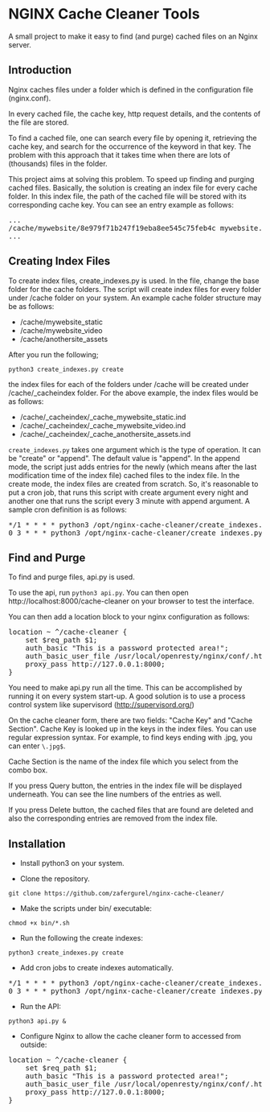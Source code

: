 # NGINX Cache Cleaner Tools
A small project to make it easy to find (and purge) cached files on an Nginx server.

## Introduction

Nginx caches files under a folder which is defined in the configuration file (nginx.conf).

In every cached file, the cache key, http request details, and the contents of the file are stored. 

To find a cached file, one can search every file by opening it, retrieving the cache key, and search for the occurrence of the keyword in that key. The problem with this approach that it takes time when there are lots of (thousands) files in the folder.

This project aims at solving this problem. To speed up finding and purging cached files. Basically, the solution is creating an index file for every cache folder. In this index file, the path of the cached file will be stored with its corresponding cache key. You can see an entry example as follows:

<pre>
...
/cache/mywebsite/8e979f71b247f19eba8ee545c75feb4c mywebsite.net/css/site.css
...
</pre>

## Creating Index Files

To create index files, create_indexes.py is used. In the file, change the base folder for the cache folders. The script will create index files for every folder under /cache folder on your system. An example cache folder structure may be as follows:

- /cache/mywebsite_static
- /cache/mywebsite_video
- /cache/anothersite_assets

After you run the following;

`python3 create_indexes.py create`

 the index files for each of the folders under /cache will be created under /cache/_cacheindex folder. For the above example, the index files would be as follows:

- /cache/_cacheindex/_cache_mywebsite_static.ind
- /cache/_cacheindex/_cache_mywebsite_video.ind
- /cache/_cacheindex/_cache_anothersite_assets.ind

`create_indexes.py` takes one argument which is the type of operation. It can be "create" or "append". The default value is "append". In the append mode, the script just adds entries for the newly (which means after the last modification time of the index file) cached files to the index file. In the create mode, the index files are created from scratch. So, it's reasonable to put a cron job, that runs this script with create argument every night and another one that runs the script every 3 minute with append argument. A sample cron definition is as follows:

<pre>
*/1 * * * * python3 /opt/nginx-cache-cleaner/create_indexes.py append
0 3 * * * python3 /opt/nginx-cache-cleaner/create_indexes.py create
</pre>

## Find and Purge
To find and purge files, api.py is used.

To use the api, run `python3 api.py`. You can then open http://localhost:8000/cache-cleaner on your browser to test the interface.

You can then add a location block to your nginx configuration as follows:

<pre>
location ~ ^/cache-cleaner {
    set $req_path $1;
    auth_basic "This is a password protected area!";
    auth_basic_user_file /usr/local/openresty/nginx/conf/.htpasswd;
    proxy_pass http://127.0.0.1:8000;
}
</pre>

You need to make api.py run all the time. This can be accomplished by running it on every system start-up. A good solution is to use a process control system like supervisord (http://supervisord.org/)

On the cache cleaner form, there are two fields: "Cache Key" and "Cache Section". Cache Key is looked up in the keys in the index files. You can use regular expression syntax. For example, to find keys ending with .jpg, you can enter `\.jpg$`.

Cache Section is the name of the index file which you select from the combo box.

If you press Query button, the entries in the index file will be displayed underneath. You can see the line numbers of the entries as well.

If you press Delete button, the cached files that are found are deleted and also the corresponding entries are removed from the index file.

## Installation
- Install python3 on your system.

- Clone the repository.

`git clone https://github.com/zafergurel/nginx-cache-cleaner/`

- Make the scripts under bin/ executable:

`
chmod +x bin/*.sh
`

- Run the following the create indexes:

`python3 create_indexes.py create`

- Add cron jobs to create indexes automatically.

<pre>
*/1 * * * * python3 /opt/nginx-cache-cleaner/create_indexes.py append
0 3 * * * python3 /opt/nginx-cache-cleaner/create_indexes.py create
</pre>

- Run the API:

`python3 api.py &`

- Configure Nginx to allow the cache cleaner form to accessed from outside:

<pre>
location ~ ^/cache-cleaner {
    set $req_path $1;
    auth_basic "This is a password protected area!";
    auth_basic_user_file /usr/local/openresty/nginx/conf/.htpasswd;
    proxy_pass http://127.0.0.1:8000;
}
</pre>